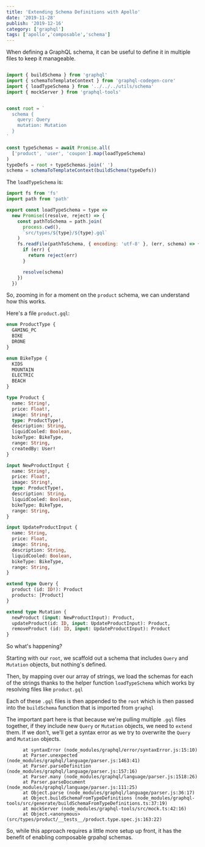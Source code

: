 ```yaml
---
title: 'Extending Schema Definitions with Apollo'
date: '2019-11-28'
publish: '2019-12-16'
category: ['graphql']
tags: ['apollo','composable','schema']
---
```


When defining a GraphQL schema, it can be useful to define it in multiple files to keep it manageable.

```javascript

import { buildSchema } from 'graphql'
import { schemaToTemplateContext } from 'graphql-codegen-core'
import { loadTypeSchema } from '../../../utils/schema'
import { mockServer } from 'graphql-tools'


const root = `
  schema {
    query: Query
    mutation: Mutation
  }
`

const typeSchemas = await Promise.all(
  ['product', 'user', 'coupon'].map(loadTypeSchema)
)
typeDefs = root + typeSchemas.join(' ')
schema = schemaToTemplateContext(buildSchema(typeDefs))
```

The `loadTypeSchema` is:

```javascript
import fs from 'fs'
import path from 'path'

export const loadTypeSchema = type =>
  new Promise((resolve, reject) => {
    const pathToSchema = path.join(
      process.cwd(),
      `src/types/${type}/${type}.gql`
    )
    fs.readFile(pathToSchema, { encoding: 'utf-8' }, (err, schema) => {
      if (err) {
        return reject(err)
      }

      resolve(schema)
    })
  })

```

So, zooming in for a moment on the `product` schema, we can understand how this works.

Here's a file `product.gql`: 
```graphql
enum ProductType {
  GAMING_PC
  BIKE
  DRONE
}

enum BikeType {
  KIDS
  MOUNTAIN
  ELECTRIC
  BEACH
}

type Product {
  name: String!,
  price: Float!,
  image: String!,
  type: ProductType!,
  description: String,
  liquidCooled: Boolean,
  bikeType: BikeType,
  range: String,
  createdBy: User!
}

input NewProductInput {
  name: String!,
  price: Float!,
  image: String!,
  type: ProductType!,
  description: String,
  liquidCooled: Boolean,
  bikeType: BikeType,
  range: String,
}

input UpdateProductInput {
  name: String,
  price: Float,
  image: String,
  description: String,
  liquidCooled: Boolean,
  bikeType: BikeType,
  range: String,
}

extend type Query {
  product (id: ID!): Product
  products: [Product]
}

extend type Mutation {
  newProduct (input: NewProductInput): Product,
  updateProduct(id: ID, input: UpdateProductInput): Product,
  removeProduct (id: ID, input: UpdateProductInput): Product
}
```

So what's happening?

Starting with our `root`, we scaffold out a schema that includes `Query` and `Mutation` objects, but nothing's defined.

Then, by mapping over our array of strings, we load the schemas for each of the strings thanks to the helper function `loadTypeSchema` which works by resolving files like `product.gql`

Each of these `.gql` files is then appended to the `root` which is then passed into the `buildSchema` function that is imported from `graphql`

The important part here is that because we're pulling multiple `.gql` files together, if they include new `Query` or `Mutation` objects, we need to `extend` them. If we don't, we'll get a syntax error as we try to overwrite the `Query` and `Mutation` objects. 

```shell
      at syntaxError (node_modules/graphql/error/syntaxError.js:15:10)
      at Parser.unexpected (node_modules/graphql/language/parser.js:1463:41)
      at Parser.parseDefinition (node_modules/graphql/language/parser.js:157:16)
      at Parser.many (node_modules/graphql/language/parser.js:1518:26)
      at Parser.parseDocument (node_modules/graphql/language/parser.js:111:25)
      at Object.parse (node_modules/graphql/language/parser.js:36:17)
      at Object.buildSchemaFromTypeDefinitions (node_modules/graphql-tools/src/generate/buildSchemaFromTypeDefinitions.ts:37:19)
      at mockServer (node_modules/graphql-tools/src/mock.ts:42:16)
      at Object.<anonymous> (src/types/product/__tests__/product.type.spec.js:163:22)
```

So, while this approach requires a little more setup up front, it has the benefit of enabling composable grpahql schemas.


